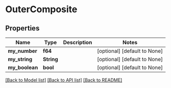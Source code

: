 # OuterComposite

## Properties
Name | Type | Description | Notes
------------ | ------------- | ------------- | -------------
**my_number** | **f64** |  | [optional] [default to None]
**my_string** | **String** |  | [optional] [default to None]
**my_boolean** | **bool** |  | [optional] [default to None]

[[Back to Model list]](../README.md#documentation-for-models) [[Back to API list]](../README.md#documentation-for-api-endpoints) [[Back to README]](../README.md)


